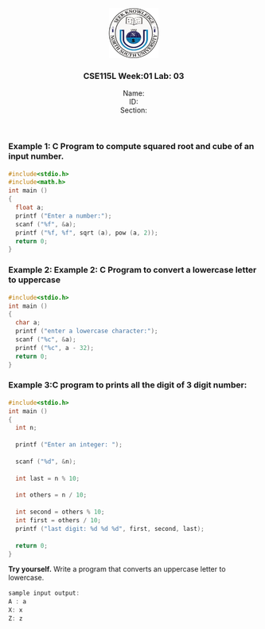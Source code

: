<div align="center">
<img src="./nsu-logo.png"  width="100px" height="100px"/>
<p style="text-align:center"><h3>CSE115L Week:01  Lab: 03</h3>
Name:<br>
ID:<br>
Section:<br>
</p>
</div>
<br clear="left"/>

### Example 1: C Program to compute squared root and cube of an input number.


~~~~C
#include<stdio.h> 
#include<math.h>
int main ()
{
  float a;
  printf ("Enter a number:");
  scanf ("%f", &a);
  printf ("%f, %f", sqrt (a), pow (a, 2));
  return 0;
}
~~~~

### Example 2: Example 2: C Program to convert a lowercase letter to uppercase

~~~~C
#include<stdio.h>
int main ()
{
  char a;
  printf ("enter a lowercase character:");
  scanf ("%c", &a);
  printf ("%c", a - 32);
  return 0;
}
~~~~
<div style="page-break-after: always;"></div>

###  Example 3:C program to prints all the digit of 3 digit number:
~~~~C
#include<stdio.h>
int main ()
{
  int n;

  printf ("Enter an integer: ");

  scanf ("%d", &n);

  int last = n % 10;

  int others = n / 10;

  int second = others % 10;
  int first = others / 10;
  printf ("last digit: %d %d %d", first, second, last);

  return 0;
}
~~~~

**Try yourself.**  Write a program that converts an uppercase letter to lowercase.

~~~~C
sample input output:
A : a
X: x
Z: z
~~~~~

